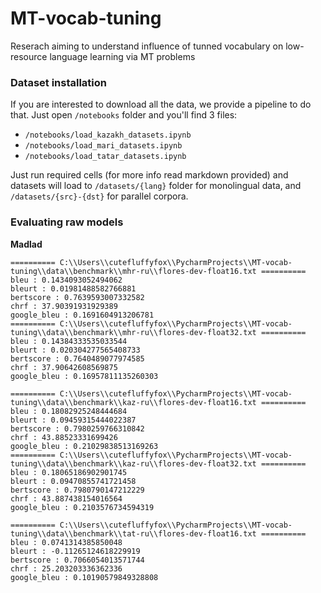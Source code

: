 # MT-vocab-tuning

Reserach aiming to understand influence of tunned vocabulary on low-resource language learning via MT problems


### Dataset installation

If you are interested to download all the data, we provide a pipeline to do that. Just open `/notebooks` folder and you'll find 3 files:
* `/notebooks/load_kazakh_datasets.ipynb`
* `/notebooks/load_mari_datasets.ipynb`
* `/notebooks/load_tatar_datasets.ipynb`

Just run required cells (for more info read markdown provided) and datasets will load to `/datasets/{lang}` folder for monolingual data, and `/datasets/{src}-{dst}` for parallel corpora.


### Evaluating raw models

**Madlad**

```commandline
========== C:\\Users\\cutefluffyfox\\PycharmProjects\\MT-vocab-tuning\\data\\benchmark\\mhr-ru\\flores-dev-float16.txt ==========
bleu : 0.1434093052494062
bleurt : 0.01981488582766881
bertscore : 0.7639593007332582
chrf : 37.90391931929389
google_bleu : 0.1691604913206781
========== C:\\Users\\cutefluffyfox\\PycharmProjects\\MT-vocab-tuning\\data\\benchmark\\mhr-ru\\flores-dev-float32.txt ==========
bleu : 0.14384333535033544
bleurt : 0.020304277565408733
bertscore : 0.7640489077974585
chrf : 37.90642608569875
google_bleu : 0.16957811135260303

========== C:\\Users\\cutefluffyfox\\PycharmProjects\\MT-vocab-tuning\\data\\benchmark\\kaz-ru\\flores-dev-float16.txt ==========
bleu : 0.18082925248444684
bleurt : 0.09459315444022387
bertscore : 0.7980259766310842
chrf : 43.88523331699426
google_bleu : 0.21029838513169263
========== C:\\Users\\cutefluffyfox\\PycharmProjects\\MT-vocab-tuning\\data\\benchmark\\kaz-ru\\flores-dev-float32.txt ==========
bleu : 0.18065186902901745
bleurt : 0.09470855741721458
bertscore : 0.7980790147212229
chrf : 43.887438154016564
google_bleu : 0.2103576734594319

========== C:\\Users\\cutefluffyfox\\PycharmProjects\\MT-vocab-tuning\\data\\benchmark\\tat-ru\\flores-dev-float16.txt ==========
bleu : 0.0741314385850048
bleurt : -0.11265124618229919
bertscore : 0.7066054013571744
chrf : 25.203203336362336
google_bleu : 0.10190579849328808
```

